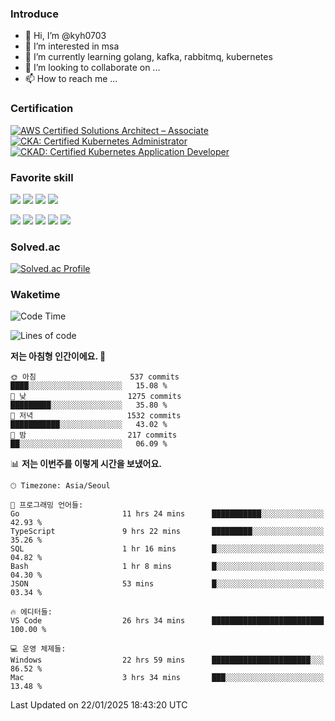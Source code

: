 ### Introduce

<!---
kyh0703/kyh0703 is a ✨ special ✨ repository because its `README.md` (this file) appears on your GitHub profile.
You can click the Preview link to take a look at your changes.
--->

- 👋 Hi, I’m @kyh0703
- 👀 I’m interested in msa
- 🌱 I’m currently learning golang, kafka, rabbitmq, kubernetes
- 💞️ I’m looking to collaborate on ...
- 📫 How to reach me ...

### Certification

<!--START_SECTION:badges-->
[![AWS Certified Solutions Architect – Associate](https://images.credly.com/size/110x110/images/0e284c3f-5164-4b21-8660-0d84737941bc/image.png)](http://www.credly.com/badges/09892086-1381-46b2-bf2d-b67c96fef65f "AWS Certified Solutions Architect – Associate")
[![CKA: Certified Kubernetes Administrator](https://images.credly.com/size/110x110/images/8b8ed108-e77d-4396-ac59-2504583b9d54/cka_from_cncfsite__281_29.png)](http://www.credly.com/badges/fdcd089e-c598-4c77-8383-73de53513b4b "CKA: Certified Kubernetes Administrator")
[![CKAD: Certified Kubernetes Application Developer](https://images.credly.com/size/110x110/images/cc8adc83-1dc6-4d57-8e20-22171247e052/blob)](http://www.credly.com/badges/d01db81e-fc4f-489b-bd4f-3439d9fe33aa "CKAD: Certified Kubernetes Application Developer")
<!--END_SECTION:badges-->

### Favorite skill

<img src="https://img.shields.io/badge/C-000000?style=flat&logo=c&logoColor=A8B9CC" /> <img src="https://img.shields.io/badge/C++-000000?style=flat&logo=c%2B%2B&logoColor=00599C" /> <img src="https://img.shields.io/badge/Go-000000?style=flat&logo=go&logoColor=00ADD8" /> <img src="https://img.shields.io/badge/nodejs-000000?style=flat&logo=node.js&logoColor=A8B9CC" />

<img src="https://img.shields.io/badge/Docker-000000?style=flat&logo=docker&logoColor=2496ED"/> <img src="https://img.shields.io/badge/Kubernetes-000000?style=flat&logo=kubernetes&logoColor=326CE5"/> <img src="https://img.shields.io/badge/rancher-000000?style=flat&logo=rancher&logoColor=0075A8"/> <img src="https://img.shields.io/badge/harbor-000000?style=flat&logo=harbor&logoColor=60B932"/> <img src="https://img.shields.io/badge/ceph-000000?style=flat&logo=ceph&logoColor=EF5C55"/>

### Solved.ac

[![Solved.ac Profile](http://mazassumnida.wtf/api/generate_badge?boj=kyh0703)](https://solved.ac/kyh0703)

### Waketime

<!--START_SECTION:waka-->
![Code Time](http://img.shields.io/badge/Code%20Time-3%2C869%20hrs%2031%20mins-blue)

![Lines of code](https://img.shields.io/badge/%EC%A0%80%EB%8A%94%20%EC%97%AC%ED%83%9C%EA%B9%8C%EC%A7%80%20-11.9%20million%20%EC%A4%84%EC%9D%98%20%EC%BD%94%EB%93%9C%EB%A5%BC%20%EC%9E%91%EC%84%B1%ED%96%88%EC%96%B4%EC%9A%94.-blue)

**저는 아침형 인간이에요. 🐤** 

```text
🌞 아침                     537 commits         ████░░░░░░░░░░░░░░░░░░░░░   15.08 % 
🌆 낮　                     1275 commits        █████████░░░░░░░░░░░░░░░░   35.80 % 
🌃 저녁                     1532 commits        ███████████░░░░░░░░░░░░░░   43.02 % 
🌙 밤　                     217 commits         ██░░░░░░░░░░░░░░░░░░░░░░░   06.09 % 
```


📊 **저는 이번주를 이렇게 시간을 보냈어요.** 

```text
🕑︎ Timezone: Asia/Seoul

💬 프로그래밍 언어들: 
Go                       11 hrs 24 mins      ███████████░░░░░░░░░░░░░░   42.93 % 
TypeScript               9 hrs 22 mins       █████████░░░░░░░░░░░░░░░░   35.26 % 
SQL                      1 hr 16 mins        █░░░░░░░░░░░░░░░░░░░░░░░░   04.82 % 
Bash                     1 hr 8 mins         █░░░░░░░░░░░░░░░░░░░░░░░░   04.30 % 
JSON                     53 mins             █░░░░░░░░░░░░░░░░░░░░░░░░   03.34 % 

🔥 에디터들: 
VS Code                  26 hrs 34 mins      █████████████████████████   100.00 % 

💻 운영 체제들: 
Windows                  22 hrs 59 mins      ██████████████████████░░░   86.52 % 
Mac                      3 hrs 34 mins       ███░░░░░░░░░░░░░░░░░░░░░░   13.48 % 
```


 Last Updated on 22/01/2025 18:43:20 UTC
<!--END_SECTION:waka-->
